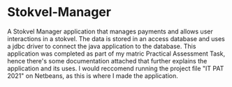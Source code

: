 # Stokvel-Manager
A Stokvel Manager application that manages payments and allows user interactions in a stokvel.
The data is stored in an access database and uses a jdbc driver to connect the java application to the database.
This application was completed as part of my matric Practical Assessment Task, hence there's some documentation attached that further explains the application and its uses.
I would reccomend running the project file "IT PAT 2021" on Netbeans, as this is where I made the application.
